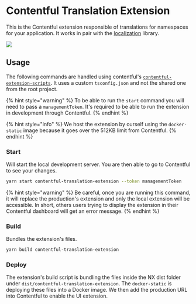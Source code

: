 <!-- gitbook-navigation: "Translation" -->

# Contentful Translation Extension

This is the Contentful extension responsible of translations for namespaces for your application. It works in pair with the [localization](../../localization/README.md) library.

![](https://user-images.githubusercontent.com/937328/105497145-626c4c80-5cb6-11eb-8df8-1b8f19076768.png)

## Usage

The following commands are handled using contentful's [`contentful-extension-scripts`](https://github.com/jeremybarbet/create-contentful-extension). It uses a custom `tsconfig.json` and not the shared one from the root project.

{% hint style="warning" %}
To be able to run the `start` command you will need to pass a `managementToken`. It's required to be able to run the extension in development through Contentful.
{% endhint %}

{% hint style="info" %}
We host the extension by ourself using the `docker-static` image because it goes over the 512KB limit from Contentful.
{% endhint %}

### Start

Will start the local development server. You are then able to go to Contentful to see your changes.

```bash
yarn start contentful-translation-extension --token managementToken
```

{% hint style="warning" %}
Be careful, once you are running this command, it will replace the production's extension and only the local extension will be accessible. In short, others users trying to display the extension in their Contentful dashboard will get an error message.
{% endhint %}

### Build

Bundles the extension's files.

```bash
yarn build contentful-translation-extension
```

### Deploy

The extension's build script is bundling the files inside the NX dist folder under `dist/contentful-translation-extension`. The `docker-static` is deploying these files into a Docker image. We then add the production URL into Contentful to enable the UI extension.
